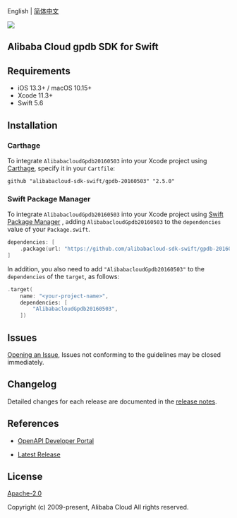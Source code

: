 English | [简体中文](README-CN.md)

![](https://aliyunsdk-pages.alicdn.com/icons/AlibabaCloud.svg)

## Alibaba Cloud gpdb SDK for Swift

## Requirements

- iOS 13.3+ / macOS 10.15+
- Xcode 11.3+
- Swift 5.6

## Installation

### Carthage

To integrate `AlibabacloudGpdb20160503` into your Xcode project using [Carthage](https://github.com/Carthage/Carthage), specify it in your `Cartfile`:

```ogdl
github "alibabacloud-sdk-swift/gpdb-20160503" "2.5.0"
```

### Swift Package Manager

To integrate `AlibabacloudGpdb20160503` into your Xcode project using [Swift Package Manager](https://swift.org/package-manager/) , adding `AlibabacloudGpdb20160503` to the `dependencies` value of your `Package.swift`.

```swift
dependencies: [
    .package(url: "https://github.com/alibabacloud-sdk-swift/gpdb-20160503.git", from: "2.5.0")
]
```

In addition, you also need to add `"AlibabacloudGpdb20160503"` to the `dependencies` of the `target`, as follows:

```swift
.target(
    name: "<your-project-name>",
    dependencies: [
        "AlibabacloudGpdb20160503",
    ])
```

## Issues

[Opening an Issue](https://github.com/alibabacloud-sdk-swift/gpdb-20160503/issues/new), Issues not conforming to the guidelines may be closed immediately.

## Changelog

Detailed changes for each release are documented in the [release notes](./ChangeLog.txt).

## References

* [OpenAPI Developer Portal](https://next.api.alibabacloud.com/home)
- [Latest Release](https://github.com/alibabacloud-sdk-swift/gpdb-20160503)

## License

[Apache-2.0](http://www.apache.org/licenses/LICENSE-2.0)

Copyright (c) 2009-present, Alibaba Cloud All rights reserved.
